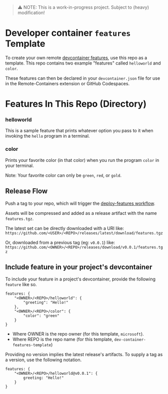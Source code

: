 > ⚠️ NOTE: This is a work-in-progress project. Subject to (heavy) modification!  

# Developer container `features` Template

To create your own remote [devcontainer features](#), use this repo as a template.  This repo contains two example "features" called `helloworld` and `color`.  

These features can then be declared in your `devcontainer.json` file for use in the Remote-Containers extension or GitHub Codespaces.


# Features In This Repo (Directory)

### helloworld

This is a sample feature that prints whatever option you pass to it when invoking the `hello` program in a terminal.

### color

Prints your favorite color (in that color) when you run the program `color` in your terminal. 

Note: Your favorite color can only be `green`, `red`, or `gold`.

## Release Flow

Push a tag to your repo, which will trigger the [deploy-features workflow](https://github.com/joshspicer/devcontainer-features-template/blob/main/.github/workflows/deploy-features.yml).

Assets will be compressed and added as a release artifact with the name `features.tgz`. 

The latest set can be directly downloaded with a URI like: `https://github.com/<USER>/<REPO>/releases/latest/download/features.tgz`

Or, downloaded from a previous tag (eg: `v0.0.1`) like: `https://github.com/<OWNER>/<REPO>/releases/download/v0.0.1/features.tgz`


## Include feature in your project's devcontainer 

To include your feature in a project's devcontainer, provide the following `feature` like so.

```jsonc
features: {
    "<OWNER>/<REPO>/helloworld": {
        "greeting": "Hello!"
    },
    "<OWNER>/<REPO>/color": {
        "color": "green" 
    }
}
```

- Where OWNER is the repo owner (for this template, `microsoft`).
- Where REPO is the repo name (for this template, `dev-container-features-template`)

Providing no version implies the latest release's artifacts.  To supply a tag as a version, use the following notation.

```jsonc
features: {
    "<OWNER>/<REPO>/helloworld@v0.0.1": {
        greeting: "Hello!"
    }
}
```
